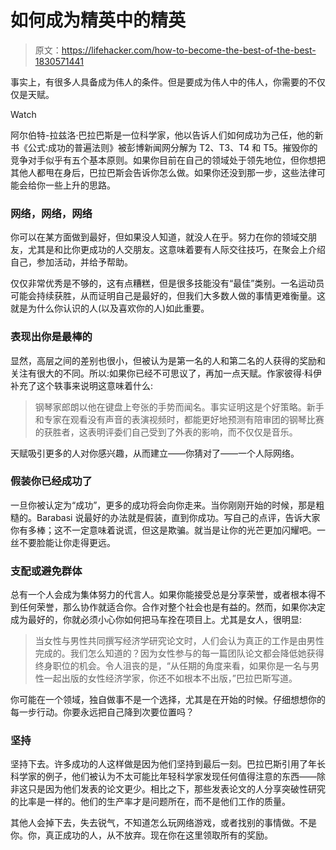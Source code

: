 # 如何成为精英中的精英

> 原文：<https://lifehacker.com/how-to-become-the-best-of-the-best-1830571441>

事实上，有很多人具备成为伟人的条件。但是要成为伟人中的伟人，你需要的不仅仅是天赋。

Watch

阿尔伯特-拉兹洛·巴拉巴斯是一位科学家，他以告诉人们如何成功为己任，他的新书《公式:成功的普遍法则》被彭博新闻网分解为 T2、T3、T4 和 T5。摧毁你的竞争对手似乎有五个基本原则。如果你目前在自己的领域处于领先地位，但你想把其他人都甩在身后，巴拉巴斯会告诉你怎么做。如果你还没到那一步，这些法律可能会给你一些上升的思路。

### 网络，网络，网络

你可以在某方面做到最好，但如果没人知道，就没人在乎。努力在你的领域交朋友，尤其是和比你更成功的人交朋友。这意味着要有人际交往技巧，在聚会上介绍自己，参加活动，并给予帮助。

仅仅非常优秀是不够的，这有点糟糕，但是很多技能没有“最佳”类别。一名运动员可能会持续获胜，从而证明自己是最好的，但我们大多数人做的事情更难衡量。这就是为什么你认识的人(以及喜欢你的人)如此重要。

### 表现出你是最棒的

显然，高层之间的差别也很小，但被认为是第一名的人和第二名的人获得的奖励和关注有很大的不同。所以:如果你已经不可思议了，再加一点天赋。作家彼得·科伊补充了这个轶事来说明这意味着什么:

> 钢琴家郎朗以他在键盘上夸张的手势而闻名。事实证明这是个好策略。新手和专家在观看没有声音的表演视频时，都能更好地预测有陪审团的钢琴比赛的获胜者，这表明评委们自己受到了外表的影响，而不仅仅是音乐。

天赋吸引更多的人对你感兴趣，从而建立——你猜对了——一个人际网络。

### 假装你已经成功了

一旦你被认定为“成功”，更多的成功将会向你走来。当你刚刚开始的时候，那是粗糙的。Barabasi 说最好的办法就是假装，直到你成功。写自己的点评，告诉大家你有多棒；这不一定意味着说谎，但这是欺骗。就当是让你的光芒更加闪耀吧。一丝不要脸能让你走得更远。

### 支配或避免群体

总有一个人会成为集体努力的代言人。如果你能接受总是分享荣誉，或者根本得不到任何荣誉，那么协作就适合你。合作对整个社会也是有益的。然而，如果你决定成为最好的，你就必须小心你如何把马车拴在项目上。尤其是女人，很明显:

> 当女性与男性共同撰写经济学研究论文时，人们会认为真正的工作是由男性完成的。我们怎么知道的？因为女性参与的每一篇团队论文都会降低她获得终身职位的机会。令人沮丧的是，“从任期的角度来看，如果你是一名与男性一起出版的女性经济学家，你还不如根本不出版，”巴拉巴斯写道。

你可能在一个领域，独自做事不是一个选择，尤其是在开始的时候。仔细想想你的每一步行动。你要永远把自己降到次要位置吗？

### 坚持

坚持下去。许多成功的人这样做是因为他们坚持到最后一刻。巴拉巴斯引用了年长科学家的例子，他们被认为不太可能比年轻科学家发现任何值得注意的东西——除非这只是因为他们发表的论文更少。相比之下，那些发表论文的人分享突破性研究的比率是一样的。他们的生产率才是问题所在，而不是他们工作的质量。

其他人会掉下去，失去锐气，不知道怎么玩网络游戏，或者找别的事情做。不是你。你，真正成功的人，从不放弃。现在你在这里领取所有的奖励。